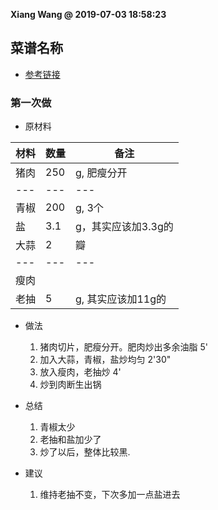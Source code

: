**Xiang Wang @ 2019-07-03 18:58:23**

## 菜谱名称
* [参考链接](https://www.meishij.net/zuofa/nongjiaxiaochaorou_62.html)

### 第一次做
* 原材料

材料|数量|备注
---|---|---
猪肉|250|g, 肥瘦分开
---|---|---
青椒|200|g, 3个
盐|3.1|g，其实应该加3.3g的
大蒜|2|瓣
---|---|---
瘦肉| |
老抽|5|g, 其实应该加11g的


* 做法
    1. 猪肉切片，肥瘦分开。肥肉炒出多余油脂 5'
    2. 加入大蒜，青椒，盐炒均匀 2'30"
    3. 放入瘦肉，老抽炒 4'
    4. 炒到肉断生出锅

* 总结
    1. 青椒太少
    2. 老抽和盐加少了
    3. 炒了以后，整体比较黑.

* 建议
    1. 维持老抽不变，下次多加一点盐进去
